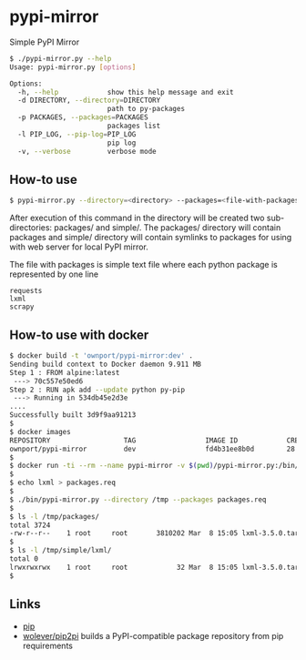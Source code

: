 # pypi-mirror

Simple PyPI Mirror

```sh
$ ./pypi-mirror.py --help
Usage: pypi-mirror.py [options]

Options:
  -h, --help            show this help message and exit
  -d DIRECTORY, --directory=DIRECTORY
                        path to py-packages
  -p PACKAGES, --packages=PACKAGES
                        packages list
  -l PIP_LOG, --pip-log=PIP_LOG
                        pip log
  -v, --verbose         verbose mode
```

## How-to use

```sh
$ pypi-mirror.py --directory=<directory> --packages=<file-with-packages>
```

After execution of this command in the directory will be created two sub-directories: packages/ and simple/. The packages/ directory will contain packages and simple/ directory will contain symlinks to packages for using with web server for local PyPI mirror.

The file with packages is simple text file where each python package is represented by one line

```
requests
lxml
scrapy
```

## How-to use with docker

```sh
$ docker build -t 'ownport/pypi-mirror:dev' .
Sending build context to Docker daemon 9.911 MB
Step 1 : FROM alpine:latest
 ---> 70c557e50ed6
Step 2 : RUN apk add --update python py-pip
 ---> Running in 534db45e2d3e
....
Successfully built 3d9f9aa91213
$
$ docker images 
REPOSITORY                  TAG                 IMAGE ID            CREATED             SIZE
ownport/pypi-mirror         dev                 fd4b31ee8b0d        28 minutes ago      51.92 MB
$
$ docker run -ti --rm --name pypi-mirror -v $(pwd)/pypi-mirror.py:/bin/pypi-mirror.py  ownport/pypi-mirror:dev /bin/sh
$
$ echo lxml > packages.req
$
$ ./bin/pypi-mirror.py --directory /tmp --packages packages.req
$
$ ls -l /tmp/packages/
total 3724
-rw-r--r--    1 root     root       3810202 Mar  8 15:05 lxml-3.5.0.tar.gz
$
$ ls -l /tmp/simple/lxml/
total 0
lrwxrwxrwx    1 root     root            32 Mar  8 15:05 lxml-3.5.0.tar.gz -> ../../packages/lxml-3.5.0.tar.gz
$
```

## Links

- [pip](https://pip.pypa.io/en/stable/)
- [wolever/pip2pi](https://github.com/wolever/pip2pi) builds a PyPI-compatible package repository from pip requirements


